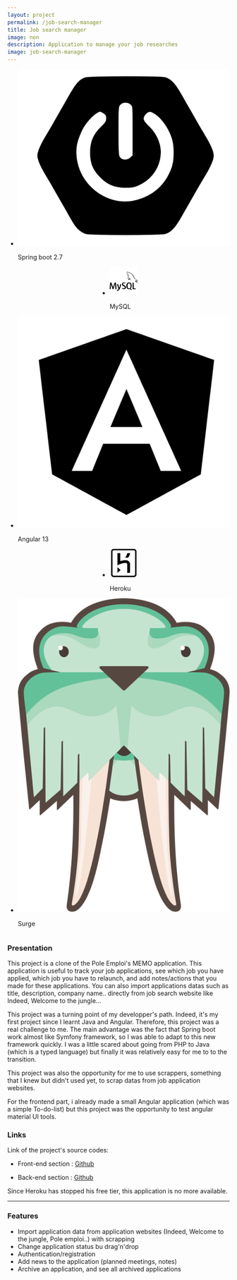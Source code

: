 ```yaml
---
layout: project 
permalink: /job-search-manager 
title: Job search manager 
image: non 
description: Application to manage your job researches 
image: job-search-manager
---
```


<ul style="display: flex;flex-wrap: wrap;justify-content: center;">
    <li class="language">
        <img src="/assets/images/skills/technologies/back-end/spring.svg" alt="">
        <p>Spring boot 2.7</p>
    </li>
    <li class="language">
        <img src="/assets/images/skills/technologies/back-end/mysql.svg" alt="">
        <p>MySQL</p>
    </li>
        <li class="language">
        <img src="/assets/images/skills/technologies/front-end/angular.svg" alt="">
        <p>Angular 13</p>
    </li>
        <li class="language">
        <img src="/assets/images/skills/technologies/deployment/heroku.svg" alt="">
        <p>Heroku</p>
    </li>
        <li class="language">
        <img src="/assets/images/skills/technologies/deployment/surge.svg" alt="">
        <p>Surge</p>
    </li>
</ul>

<h3>Presentation</h3>
<p>This project is a clone of the Pole Emploi's MEMO application. This application is useful to track your job applications, see which job you have applied, which job you have to relaunch, and add notes/actions that you made for these applications. You can also import applications datas such as title, description, company name.. directly from job search website like Indeed, Welcome to the jungle...</p>
<p>This project was a turning point of my developper's path. Indeed, it's my first project since I learnt Java and Angular. Therefore, this project was a real challenge to me. The main advantage was the fact that Spring boot work almost like Symfony framework, so I was able to adapt to this new framework quickly. I was a little scared about going from PHP to Java (which is a typed language) but finally it was relatively easy for me to to the transition.</p>
<p>This project was also the opportunity for me to use scrappers, something that I knew but didn't used yet, to scrap datas from job application websites.</p>
<p>For the frontend part, i already made a small Angular application (which was a simple To-do-list) but this project was the opportunity to test angular material UI tools.</p>
<h3>Links</h3>
<p>Link of the project's source codes:</p>
<ul>
    <li>
        <p><i class="icon solid fa-desktop"></i>  Front-end section : <a href="https://github.com/AlexandreRavichandran/job-search-manager-frontend" target="_blank" class="icon brands fa-github"><span class="label">Github</span></a></p>
    </li>
    <li>
        <p><i class="icon solid fa-server"></i> Back-end section : <a href="https://github.com/AlexandreRavichandran/job-search-manager-backend" target="_blank" class="icon brands fa-github"><span class="label">Github</span></a></p>
    </li>
</ul>

<div>
    <em class="fa fa-exclamation-triangle"></em>
    <p>Since Heroku has stopped his free tier, this application is no more available. </p>
</div>
<hr />
<h3> Features </h3>
<ul>
    <li>Import application data from application websites (Indeed, Welcome to the jungle, Pole emploi..) with scrapping</li>
    <li>Change application status bu drag'n'drop</li>
    <li>Authentication/registration</li>
    <li>Add news to the application (planned meetings, notes)</li>
    <li>Archive an application, and see all archived applications</li>
</ul>

